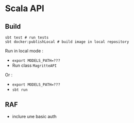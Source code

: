 # Scala API

## Build

```
sbt test # run tests
sbt docker:publishLocal # build image in local repository
```

Run in local mode :
* `export MODELS_PATH=???`
* Run class `MagritteAPI`

Or :
* `export MODELS_PATH=???`
* `sbt run`

## RAF

- inclure une basic auth
